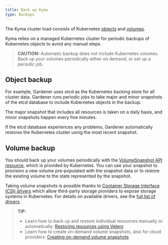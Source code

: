 ```yaml
---
title: Back up Kyma
type: Backups
---
```

The Kyma cluster load consists of Kubernetes [objects](https://kubernetes.io/docs/concepts/overview/working-with-objects/kubernetes-objects/) and [volumes](https://kubernetes.io/docs/concepts/storage/volumes/). 

Kyma relies on a managed Kubernetes cluster for periodic backups of Kubernetes objects to avoid any manual steps.

>**CAUTION:** Automatic backup does not include Kubernetes volumes. Back up your volumes periodically either on demand, or set up a periodic job.

## Object backup

For example, Gardener uses _etcd_ as the Kubernetes backing store for all cluster data. Gardener runs periodic jobs to take major and minor snapshots of the etcd database to include Kubernetes objects in the backup. 

The major snapshot that includes all resources is taken on a daily basis, and minor snapshots happen every five minutes. 

If the etcd database experiences any problems, Gardener automatically restores the Kubernetes cluster using the most recent snapshot.

## Volume backup

You should back up your volumes periodically  with the [VolumeSnapshot API resource](https://kubernetes.io/docs/concepts/storage/volume-snapshots/#volumesnapshots), which is provided by Kubernetes. You can use your snapshot to provision a new volume pre-populated with the snapshot data or to restore the existing volume to the state represented by the snapshot.

Taking volume snapshots is possible thanks to [Container Storage Interface (CSI) drivers](https://kubernetes-csi.github.io/docs/) which allow third-party storage providers to expose storage systems in Kubernetes. For details on available drivers, see the [full list of drivers](https://kubernetes-csi.github.io/docs/drivers.html).

>**TIP:** 
>- Learn how to back up and restore individual resources manually or automatically: [Restoring resources using Velero](#tutorials-restore-resources-using-velero)
>- Learn how to create on-demand volume snapshots, also for cloud providers: [Creating on-demand volume snapshots](#tutorials-create-on-demand-volume-snapshots-for-cloud-providers)
